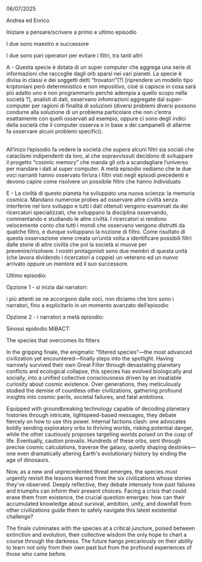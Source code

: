 06/07/2025

Andrea ed Enrico

Iniziare a pensare/scrivere a primo e ultimo episodio

I due sono maestro e successore 

I due sono pari operatori per evitare i filtri, tra tanti altri 

A - Questa specie è dotata di un super computer che aggrega una serie di informazioni che raccoglie dagli orb sparsi nei vari pianeti. La specie è divisa in classi e dei soggetti detti “trovatori”(?) [riprendere un modello tipo kriptoniani però deterministico e non impositivo, cioè si capisce in cosa sarà più adatto uno e non programmarlo perchè adempia a quello scopo nella società ?], analisti di dati, osservano infomrazioni aggregate dal super-computer per ragioni di finalità di soluzioni (diversi problemi diversi possono condurre alla soluzione di un problema particolare che non c’entra esattamente con quelli osservati ad esempio, oppure ci sono degli indici della società che il computer osserva e in base a dei campanelli di allarme fa osservare alcuni problemi specifici). 

<br>All’inizo l’episodio fa vedere la società che supera alcuni filtri sia sociali che cataclismi indipendenti da loro, al che sopravvissuti decidono di sviluppare il progetto “cosimic memory” che manda gli orb a scandagliare l’universo per mandare i dati al super computer. A metà episodio vediamo che le due voci narranti hanno osservato fin’ora i filtri visti negli episodi precedenti e devono capire come risolvere un possibile filtro che hanno individuato

E - La civiltà di questo pianeta ha sviluppato una nuova scienza: la memoria cosmica. Mandano numerose probes ad osservare altre civiltà senza interferire nel loro sviluppo e tutti i dati  ottenuti vengono esaminati da dei ricercatori specializzati, che sviluppano la disciplina osservando, commentando e studiando le altre civiltà. I ricercatori si rendono velocemente conto che tutti i mondi che osservano vengono distrutti da qualche filtro, e dunque sviluppano la nozione di filtro. Come risultato di questa osservazione viene creata un’unità volta a identificare possibili filtri dalle storie di altre civiltà che poi la società si muove per prevenire/risolvere. I nostri protagonisti sono due membri di questa unità (che lavora dividendo i ricercatori a coppie) un veterano ed un nuovo arrivato oppure un mentore ed il suo successore.

Ultimo episodio:

Opzione 1 - si inizia dai narratori:

i più attenti se ne accorgono dalle voci, non diciamo che loro sono i narratori, fino a esplicitarlo in un momento avanzato dell’episodio

Opzione 2 - i narratori a metà episodio:

Sinossi epidodio MiBACT:

The species that overcomes its filters 

In the gripping finale, the enigmatic "filtered species"—the most advanced civilization yet encountered—finally steps into the spotlight. Having narrowly survived their own Great Filter through devastating planetary conflicts and ecological collapse, this species has evolved biologically and socially, into a unified collective consciousness driven by an insatiable curiosity about cosmic existence. Over generations, they meticulously studied the demise of countless other civilizations, gathering profound insights into cosmic perils, societal failures, and fatal ambitions.

Equipped with groundbreaking technology capable of decoding planetary histories through intricate, lightspeed-based messages, they debate fiercely on how to use this power. Internal factions clash: one advocates boldly sending exploratory orbs to thriving worlds, risking potential danger, while the other cautiously proposes targeting worlds poised on the cusp of life. Eventually, caution prevails. Hundreds of these orbs, sent through precise cosmic calculations, traverse the galaxy, quietly shaping destinies—one even dramatically altering Earth's evolutionary history by ending the age of dinosaurs.

Now, as a new and unprecedented threat emerges, the species must urgently revisit the lessons learned from the six civilizations whose stories they've observed. Deeply reflective, they debate intensely how past failures and triumphs can inform their present choices. Facing a crisis that could erase them from existence, the crucial question emerges: how can their accumulated knowledge about survival, ambition, unity, and downfall from other civilizations guide them to safely navigate this latest existential challenge?

The finale culminates with the species at a critical juncture, poised between extinction and evolution, their collective wisdom the only hope to chart a course through the darkness. The future hangs precariously on their ability to learn not only from their own past but from the profound experiences of those who came before.
